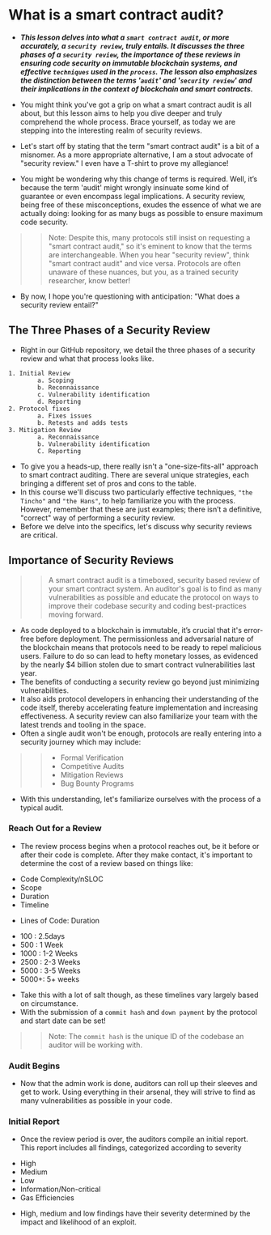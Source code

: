 # What is a smart contract audit?
- ***This lesson delves into what a `smart contract audit`, or more accurately, a `security review`, truly entails. It discusses the three phases of a `security review`, the importance of these reviews in ensuring code security on immutable blockchain systems, and effective `techniques` used in the `process`. The lesson also emphasizes the distinction between the terms '`audit`' and '`security review`' and their implications in the context of blockchain and smart contracts.***

- You might think you've got a grip on what a smart contract audit is all about, but this lesson aims to help you dive deeper and truly comprehend the whole process. Brace yourself, as today we are stepping into the interesting realm of security reviews.
- Let's start off by stating that the term "smart contract audit" is a bit of a misnomer. As a more appropriate alternative, I am a stout advocate of "security review." I even have a T-shirt to prove my allegiance!
- You might be wondering why this change of terms is required. Well, it’s because the term 'audit' might wrongly insinuate some kind of guarantee or even encompass legal implications. A security review, being free of these misconceptions, exudes the essence of what we are actually doing: looking for as many bugs as possible to ensure maximum code security.

>> Note: Despite this, many protocols still insist on requesting a "smart contract audit," so it's eminent to know that the terms are interchangeable. When you hear "security review", think "smart contract audit" and vice versa. Protocols are often unaware of these nuances, but you, as a trained security researcher, know better!

- By now, I hope you're questioning with anticipation: "What does a security review entail?"

## The Three Phases of a Security Review
- Right in our GitHub repository, we detail the three phases of a security review and what that process looks like.

```Solidity
1. Initial Review
        a. Scoping
        b. Reconnaissance
        c. Vulnerability identification
        d. Reporting
2. Protocol fixes
        a. Fixes issues
        b. Retests and adds tests
3. Mitigation Review
        a. Reconnaissance
        b. Vulnerability identification
        C. Reporting
```

- To give you a heads-up, there really isn't a "one-size-fits-all" approach to smart contract auditing. There are several unique strategies, each bringing a different set of pros and cons to the table.
- In this course we'll discuss two particularly effective techniques, `"the Tincho"` and `"the Hans"`, to help familiarize you with the process. However, remember that these are just examples; there isn’t a definitive, "correct" way of performing a security review.
- Before we delve into the specifics, let's discuss why security reviews are critical.

## Importance of Security Reviews

>> A smart contract audit is a timeboxed, security based review of your smart contract system. An auditor's goal is to find as many vulnerabilities as possible and educate the protocol on ways to improve their codebase security and coding best-practices moving forward.

- As code deployed to a blockchain is immutable, it’s crucial that it's error-free before deployment. The permissionless and adversarial nature of the blockchain means that protocols need to be ready to repel malicious users. Failure to do so can lead to hefty monetary losses, as evidenced by the nearly \$4 billion stolen due to smart contract vulnerabilities last year.
- The benefits of conducting a security review go beyond just minimizing vulnerabilities.
- It also aids protocol developers in enhancing their understanding of the code itself, thereby accelerating feature implementation and increasing effectiveness. A security review can also familiarize your team with the latest trends and tooling in the space.
- Often a single audit won't be enough, protocols are really entering into a security journey which may include:

>> * Formal Verification
>> * Competitive Audits
>> * Mitigation Reviews
>> * Bug Bounty Programs

- With this understanding, let's familiarize ourselves with the process of a typical audit.

### Reach Out for a Review
- The review process begins when a protocol reaches out, be it before or after their code is complete. After they make contact, it's important to determine the cost of a review based on things like:

* Code Complexity/nSLOC
* Scope
* Duration
* Timeline

- Lines of Code: Duration

* 100 : 2.5days
* 500 : 1 Week
* 1000 : 1-2 Weeks
* 2500 : 2-3 Weeks
* 5000 : 3-5 Weeks
* 5000+: 5+ weeks

- Take this with a lot of salt though, as these timelines vary largely based on circumstance.
- With the submission of a `commit hash` and `down payment` by the protocol and start date can be set!

>> Note: The `commit hash` is the unique ID of the codebase an auditor will be working with.

### Audit Begins
- Now that the admin work is done, auditors can roll up their sleeves and get to work. Using everything in their arsenal, they will strive to find as many vulnerabilities as possible in your code.

### Initial Report
- Once the review period is over, the auditors compile an initial report. This report includes all findings, categorized according to severity

* High
* Medium
* Low
* Information/Non-critical
* Gas Efficiencies

- High, medium and low findings have their severity determined by the impact and likelihood of an exploit.
